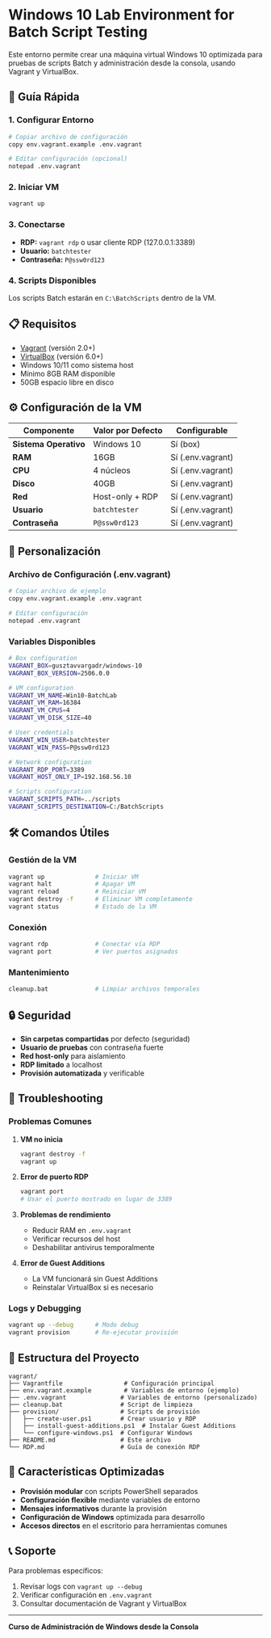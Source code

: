# Windows 10 Lab Environment for Batch Script Testing

Este entorno permite crear una máquina virtual Windows 10 optimizada para pruebas de scripts Batch y administración desde la consola, usando Vagrant y VirtualBox.

## 🚀 Guía Rápida

### 1. Configurar Entorno
```bash
# Copiar archivo de configuración
copy env.vagrant.example .env.vagrant

# Editar configuración (opcional)
notepad .env.vagrant
```

### 2. Iniciar VM
```bash
vagrant up
```

### 3. Conectarse
- **RDP:** `vagrant rdp` o usar cliente RDP (127.0.0.1:3389)
- **Usuario:** `batchtester`
- **Contraseña:** `P@ssw0rd123`

### 4. Scripts Disponibles
Los scripts Batch estarán en `C:\BatchScripts` dentro de la VM.

## 📋 Requisitos

- [Vagrant](https://www.vagrantup.com/downloads) (versión 2.0+)
- [VirtualBox](https://www.virtualbox.org/wiki/Downloads) (versión 6.0+)
- Windows 10/11 como sistema host
- Mínimo 8GB RAM disponible
- 50GB espacio libre en disco

## ⚙️ Configuración de la VM

| Componente | Valor por Defecto | Configurable |
|------------|-------------------|--------------|
| **Sistema Operativo** | Windows 10 | Sí (box) |
| **RAM** | 16GB | Sí (.env.vagrant) |
| **CPU** | 4 núcleos | Sí (.env.vagrant) |
| **Disco** | 40GB | Sí (.env.vagrant) |
| **Red** | Host-only + RDP | Sí (.env.vagrant) |
| **Usuario** | `batchtester` | Sí (.env.vagrant) |
| **Contraseña** | `P@ssw0rd123` | Sí (.env.vagrant) |

## 🔧 Personalización

### Archivo de Configuración (.env.vagrant)

```bash
# Copiar archivo de ejemplo
copy env.vagrant.example .env.vagrant

# Editar configuración
notepad .env.vagrant
```

### Variables Disponibles

```bash
# Box configuration
VAGRANT_BOX=gusztavvargadr/windows-10
VAGRANT_BOX_VERSION=2506.0.0

# VM configuration
VAGRANT_VM_NAME=Win10-BatchLab
VAGRANT_VM_RAM=16384
VAGRANT_VM_CPUS=4
VAGRANT_VM_DISK_SIZE=40

# User credentials
VAGRANT_WIN_USER=batchtester
VAGRANT_WIN_PASS=P@ssw0rd123

# Network configuration
VAGRANT_RDP_PORT=3389
VAGRANT_HOST_ONLY_IP=192.168.56.10

# Scripts configuration
VAGRANT_SCRIPTS_PATH=../scripts
VAGRANT_SCRIPTS_DESTINATION=C:/BatchScripts
```

## 🛠️ Comandos Útiles

### Gestión de la VM
```bash
vagrant up              # Iniciar VM
vagrant halt            # Apagar VM
vagrant reload          # Reiniciar VM
vagrant destroy -f      # Eliminar VM completamente
vagrant status          # Estado de la VM
```

### Conexión
```bash
vagrant rdp             # Conectar vía RDP
vagrant port            # Ver puertos asignados
```

### Mantenimiento
```bash
cleanup.bat             # Limpiar archivos temporales
```

## 🔒 Seguridad

- **Sin carpetas compartidas** por defecto (seguridad)
- **Usuario de pruebas** con contraseña fuerte
- **Red host-only** para aislamiento
- **RDP limitado** a localhost
- **Provisión automatizada** y verificable

## 🐛 Troubleshooting

### Problemas Comunes

1. **VM no inicia**
   ```bash
   vagrant destroy -f
   vagrant up
   ```

2. **Error de puerto RDP**
   ```bash
   vagrant port
   # Usar el puerto mostrado en lugar de 3389
   ```

3. **Problemas de rendimiento**
   - Reducir RAM en `.env.vagrant`
   - Verificar recursos del host
   - Deshabilitar antivirus temporalmente

4. **Error de Guest Additions**
   - La VM funcionará sin Guest Additions
   - Reinstalar VirtualBox si es necesario

### Logs y Debugging
```bash
vagrant up --debug      # Modo debug
vagrant provision       # Re-ejecutar provisión
```

## 📁 Estructura del Proyecto

```
vagrant/
├── Vagrantfile                 # Configuración principal
├── env.vagrant.example         # Variables de entorno (ejemplo)
├── .env.vagrant               # Variables de entorno (personalizado)
├── cleanup.bat                # Script de limpieza
├── provision/                 # Scripts de provisión
│   ├── create-user.ps1        # Crear usuario y RDP
│   ├── install-guest-additions.ps1  # Instalar Guest Additions
│   └── configure-windows.ps1  # Configurar Windows
├── README.md                  # Este archivo
└── RDP.md                     # Guía de conexión RDP
```

## 🎯 Características Optimizadas

- **Provisión modular** con scripts PowerShell separados
- **Configuración flexible** mediante variables de entorno
- **Mensajes informativos** durante la provisión
- **Configuración de Windows** optimizada para desarrollo
- **Accesos directos** en el escritorio para herramientas comunes

## 📞 Soporte

Para problemas específicos:
1. Revisar logs con `vagrant up --debug`
2. Verificar configuración en `.env.vagrant`
3. Consultar documentación de Vagrant y VirtualBox

---

**Curso de Administración de Windows desde la Consola**
